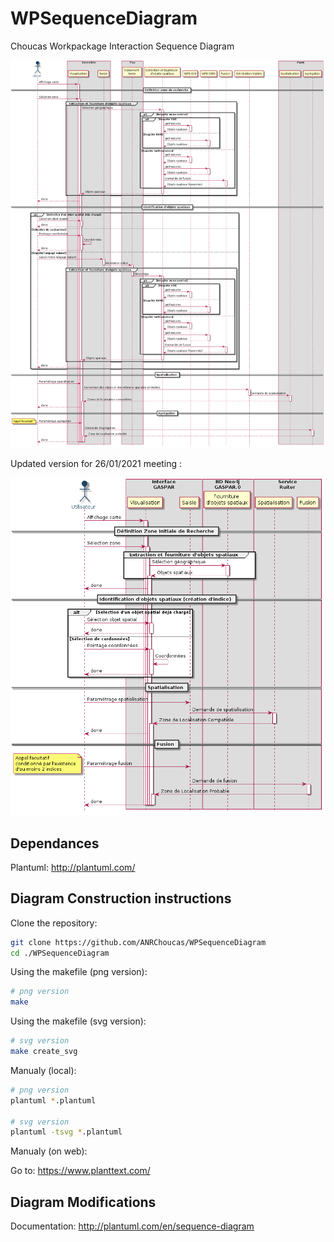 # WPSequenceDiagram

Choucas Workpackage Interaction Sequence Diagram

![Sequence Diagram](https://raw.githubusercontent.com/ANRChoucas/WPSequenceDiagram/master/sequence.png)

Updated version for 26/01/2021 meeting :

![Sequence Diagram v20210126](sequence-20210126.png)

## Dependances

Plantuml: http://plantuml.com/

## Diagram Construction instructions

Clone the repository:

```bash
git clone https://github.com/ANRChoucas/WPSequenceDiagram
cd ./WPSequenceDiagram
```

Using the makefile (png version):

```bash
# png version
make
```

Using the makefile (svg version):

```bash
# svg version
make create_svg
```
Manualy (local):

```bash
# png version
plantuml *.plantuml

# svg version
plantuml -tsvg *.plantuml
```

Manualy (on web):

Go to: https://www.planttext.com/


## Diagram Modifications

Documentation: http://plantuml.com/en/sequence-diagram
